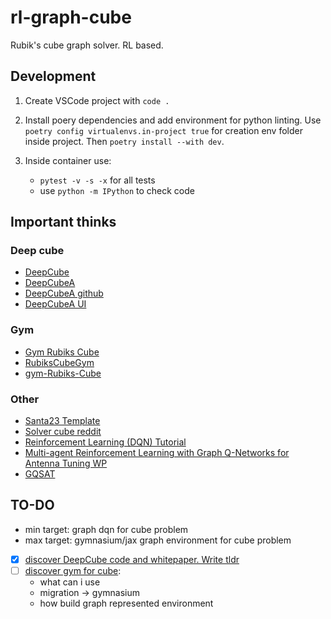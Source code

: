 # rl-graph-cube

Rubik's cube graph solver. RL based.

## Development

1. Create VSCode project with `code .`
2. Install poery dependencies and add environment for python linting. Use `poetry config virtualenvs.in-project true` for creation env folder inside project. Then `poetry install --with dev`.
3. Inside container use:

    - `pytest -v -s -x` for all tests
    - use `python -m IPython` to check code

## Important thinks

### Deep cube

- [DeepCube](https://openreview.net/pdf?id=Hyfn2jCcKm)
- [DeepCubeA](https://cse.sc.edu/~foresta/assets/files/SolvingTheRubiksCubeWithDeepReinforcementLearningAndSearch_Final.pdf)
- [DeepCubeA github](https://github.com/forestagostinelli/DeepCubeA)
- [DeepCubeA UI](https://deepcube.igb.uci.edu/)

### Gym

- [Gym Rubiks Cube](https://github.com/mgroling/GymRubiksCube)
- [RubiksCubeGym](https://github.com/DoubleGremlin181/RubiksCubeGym/)
- [gym-Rubiks-Cube](https://github.com/RobinChiu/gym-Rubiks-Cube)

### Other

- [Santa23 Template](https://www.kaggle.com/code/alexandervc/santa23-template)
- [Solver cube reddit](https://www.reddit.com/r/Damnthatsinteresting/comments/yzq15g/now_the_legendary_rubiks_cube_is_easy_to/)
- [Reinforcement Learning (DQN) Tutorial](https://pytorch.org/tutorials/intermediate/reinforcement_q_learning.html#reinforcement-learning-dqn-tutorial)
- [Multi-agent Reinforcement Learning with Graph Q-Networks for Antenna Tuning WP](https://arxiv.org/pdf/2302.01199.pdf)
- [GQSAT](https://github.com/NVIDIA/GraphQSat)

## TO-DO

- min target: graph dqn for cube problem
- max target: gymnasium/jax graph environment for cube problem

- [x] [discover DeepCube code and whitepaper. Write tldr](https://github.com/KonstantinKlepikov/rl-graph-cube/issues/1)
- [ ] [discover gym for cube](https://github.com/KonstantinKlepikov/rl-graph-cube/issues/2):
  - what can i use
  - migration -> gymnasium
  - how build graph represented environment
